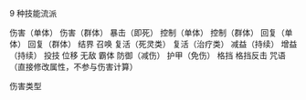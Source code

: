9 种技能流派

伤害（单体）
伤害（群体）
暴击（即死）
控制（单体）
控制（群体）
回复（单体）
回复（群体）
结界
召唤
复活（死灵类）
复活（治疗类）
减益（持续）
增益（持续）
投技
位移
无敌
霸体
防御（减伤）
护甲（免伤）
格挡
格挡反击
咒语（直接修改属性，不参与伤害计算）

伤害类型
